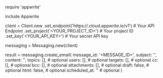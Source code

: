 require 'appwrite'

include Appwrite

client = Client.new
    .set_endpoint('https://<REGION>.cloud.appwrite.io/v1') # Your API Endpoint
    .set_project('<YOUR_PROJECT_ID>') # Your project ID
    .set_key('<YOUR_API_KEY>') # Your secret API key

messaging = Messaging.new(client)

result = messaging.create_email(
    message_id: '<MESSAGE_ID>',
    subject: '<SUBJECT>',
    content: '<CONTENT>',
    topics: [], # optional
    users: [], # optional
    targets: [], # optional
    cc: [], # optional
    bcc: [], # optional
    attachments: [], # optional
    draft: false, # optional
    html: false, # optional
    scheduled_at: '' # optional
)
